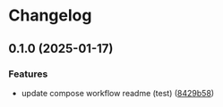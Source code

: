 # Changelog

## 0.1.0 (2025-01-17)


### Features

* update compose workflow readme (test) ([8429b58](https://github.com/garryod/graph-federation/commit/8429b58104cbceab46cea5ce37df2b1820ac31c7))
